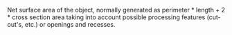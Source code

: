 Net surface area of the object, normally generated as perimeter * length + 2 * cross section area taking into account possible processing features (cut-out's, etc.) or openings and recesses.

